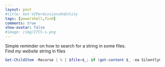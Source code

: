 ```yaml
---
layout: post
#title: Get-VIPermissionsOnEntity
tags: [powershell,find]
comments: true
show-avatar: false
#image: /img/ITCS-s.png
---
```


<!-- ### Find 'my website' string in files -->
Simple reminder on how to search for a string in some files. <br/>
Find _my website_ string in files

~~~powershell
Get-ChildItem -Recurse | % { $file=$_; if (get-content $_ -ea SilentlyContinue| Select-String "my website") {$file.fullname}}
~~~

